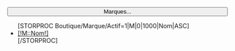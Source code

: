 <div class="btn-group" style="width:100%">
    <button type="button" class="btn btn-default dropdown-toggle" data-toggle="dropdown" aria-haspopup="true" aria-expanded="false" style="width:100%">
        Marques... <span class="caret"></span>
    </button>
    <ul class="dropdown-menu">
        [STORPROC Boutique/Marque/Actif=1|M|0|1000|Nom|ASC]
        <li><a href="/[!Sys::getMenu(Boutique/Marque)!]/[!M::Url!]">[!M::Nom!]</a></li>
        [/STORPROC]
    </ul>
</div>
